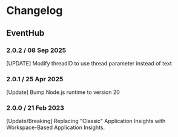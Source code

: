 # Changelog

## EventHub
<!-- To add a new entry write: -->
<!-- ### version / full date -->
<!-- * [Update/Bug fix] message that describes the changes that you apply -->

### 2.0.2 / 08 Sep 2025
[UPDATE] Modify threadID to use thread parameter instead of text

### 2.0.1 / 25 Apr 2025
[Update] Bump Node.js runtime to version 20

### 2.0.0 / 21 Feb 2023
[Update/Breaking] Replacing "Classic" Application Insights with Workspace-Based Application Insights.